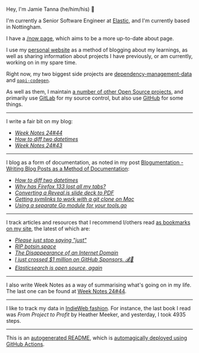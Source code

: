 Hey, I'm Jamie
Tanna (he/him/his) 👋

I'm currently a Senior Software Engineer at [Elastic](https://elastic.co/), and I'm currently based in Nottingham.

I have a [/now page](https://www.jvt.me/now/?utm_campaign=github-jamietanna), which aims to be a more up-to-date about page.

I use my [personal website](https://www.jvt.me/?utm_campaign=github-jamietanna) as a method of blogging about my learnings, as well as sharing information about projects I have previously, or am currently, working on in my spare time.

Right now, my two biggest side projects are [dependency-management-data](https://dmd.tanna.dev) and [`oapi-codegen`](https://github.com/deepmap/oapi-codegen/).

As well as them, I maintain [a number of other Open Source projects](https://www.jvt.me/open-source/?utm_campaign=github-jamietanna), and primarily use [GitLab](https://gitlab.com/jamietanna) for my source control, but also use [GitHub](https://github.com/jamietanna) for some things.

---

I write a fair bit on my blog:


- [_Week Notes 24#44_](https://www.jvt.me/week-notes/2024/44/?utm_campaign=github-jamietanna)
- [_How to diff two datetimes_](https://www.jvt.me/posts/2024/10/31/date-diff/?utm_campaign=github-jamietanna)
- [_Week Notes 24#43_](https://www.jvt.me/week-notes/2024/43/?utm_campaign=github-jamietanna)

---

I blog as a form of documentation, as noted in my post [Blogumentation - Writing Blog Posts as a Method of Documentation](https://www.jvt.me/posts/2017/06/25/blogumentation/?utm_campaign=github-jamietanna):


- [_How to diff two datetimes_](https://www.jvt.me/posts/2024/10/31/date-diff/?utm_campaign=github-jamietanna)
- [_Why has Firefox 133 lost all my tabs?_](https://www.jvt.me/posts/2024/10/16/firefox-profile-133/?utm_campaign=github-jamietanna)
- [_Converting a Reveal.js slide deck to PDF_](https://www.jvt.me/posts/2024/10/01/reveal-pdf/?utm_campaign=github-jamietanna)
- [_Getting symlinks to work with a git clone on Mac_](https://www.jvt.me/posts/2024/10/01/mac-symlinks-git/?utm_campaign=github-jamietanna)
- [_Using a separate Go module for your tools.go_](https://www.jvt.me/posts/2024/09/30/go-tools-module/?utm_campaign=github-jamietanna)

---

I track articles and resources that I recommend I/others read [as bookmarks on my site](https://www.jvt.me/kind/bookmarks/?utm_campaign=github-jamietanna), the latest of which are:


- [_Please just stop saying "just"_](https://sgringwe.com/2019/10/10/Please-just-stop-saying-just.html?utm_campaign=github-jamietanna)
- [_RIP botsin.space_](https://muffinlabs.com/posts/2024/10/29/10-29-rip-botsin-space/?utm_campaign=github-jamietanna)
- [_The Disappearance of an Internet Domain_](https://every.to/p/the-disappearance-of-an-internet-domain?utm_campaign=github-jamietanna)
- [_I just crossed $1 million on GitHub Sponsors. 💰🎉_](http://calebporzio.com/i-just-cracked-1-million-on-github-sponsors-heres-my-playbook?utm_campaign=github-jamietanna)
- [_Elasticsearch is open source, again_](https://www.elastic.co/blog/elasticsearch-is-open-source-again?utm_campaign=github-jamietanna)

---

I also write Week Notes as a way of summarising what's going on in my life. The last one can be found at [Week Notes 24#44](https://www.jvt.me/week-notes/2024/44/?utm_campaign=github-jamietanna).

---

I like to track my data in [IndieWeb fashion](https://indieweb.org/why). For instance, the last book I read was _From Project to Profit_ by Heather Meeker, and yesterday, I took 4935 steps.

---
This is an [autogenerated README](https://www.jvt.me/posts/2022/01/12/autogenerated-profile-readme/?utm_campaign=github-jamietanna), which is [automagically deployed using GitHub Actions](https://github.com/jamietanna/jamietanna/blob/main/.github/workflows/rebuild.yml).
